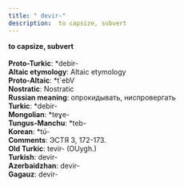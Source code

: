 ```yaml
---
title: " devir-"
description:  to capsize, subvert
---
```

<strong> to capsize, subvert</strong><br><br>
<strong>Proto-Turkic</strong>:  *debir-<br>
<strong>Altaic etymology</strong>:  Altaic etymology<br>
<strong> Proto-Altaic</strong>:  *t`ebV<br>
<strong>Nostratic</strong>:  Nostratic<br>
<strong>Russian meaning</strong>:  опрокидывать, ниспровергать<br>
<strong>Turkic</strong>:  *debir-<br>
<strong>Mongolian</strong>:  *teɣe-<br>
<strong>Tungus-Manchu</strong>:  *teb-<br>
<strong>Korean</strong>:  *tú-<br>
<strong>Comments</strong>:  ЭСТЯ 3, 172-173.<br>
<strong>Old Turkic</strong>:  tevir- (OUygh.)<br>
<strong>Turkish</strong>:  devir-<br>
<strong>Azerbaidzhan</strong>:  devir-<br>
<strong>Gagauz</strong>:  devir-<br>


